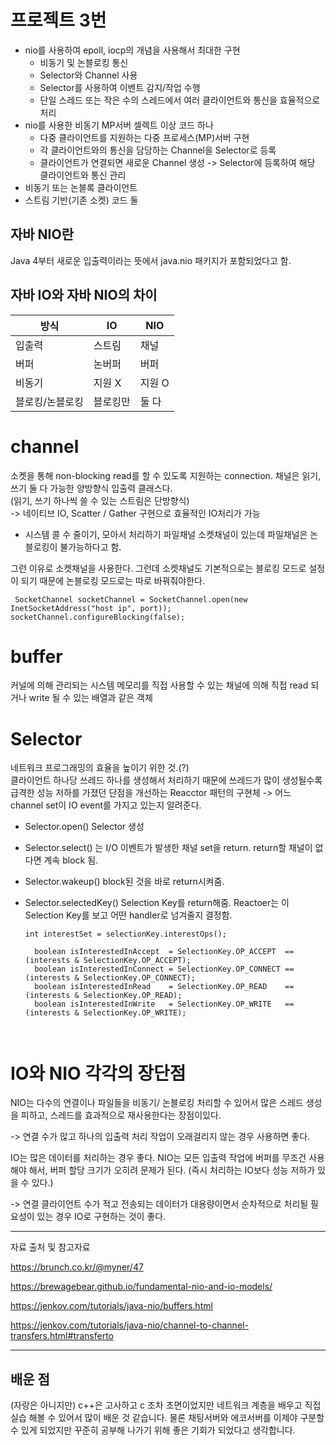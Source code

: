 # 프로젝트 3번

- nio를 사용하여 epoll, iocp의 개념을 사용해서 최대한 구현
  - 비동기 및 논블로킹 통신
  - Selector와 Channel 사용
  - Selector를 사용하여 이벤트 감지/작업 수행
  - 단일 스레드 또는 작은 수의 스레드에서 여러 클라이언트와 통신을 효율적으로 처리
-  nio를 사용한 비동기 MP서버 셀렉트 이상 코드 하나
   -  다중 클라이언트를 지원하는 다중 프로세스(MP)서버 구현
   -  각 클라이언트와의 통신을 담당하는 Channel을 Selector로 등록
   -  클라이언트가 연결되면 새로운 Channel 생성 -> Selector에 등록하여 해당 클라이언트와 통신 관리
- 비동기 또는 논블록 클라이언트
- 스트림 기반(기존 소켓) 코드 둘

## 자바 NIO란
Java 4부터 새로운 입출력이라는 뜻에서 java.nio 패키지가 포함되었다고 함.   

자바 IO와 자바 NIO의 차이
-----
|방식|IO|NIO|
|---|---|---|
|입출력|스트림|채널|
|버퍼|논버퍼|버퍼|
|비동기|지원 X|지원 O|
|블로킹/논블로킹|블로킹만|둘 다|

channel
=======
소켓을 통해 non-blocking read를 할 수 있도록 지원하는 connection. 
채널은 읽기, 쓰기 둘 다 가능한 양방향식 입출력 클래스다.  
(읽기, 쓰기 하나씩 쓸 수 있는 스트림은 단방향식)   
-> 네이티브 IO, Scatter / Gather 구현으로 효율적인 IO처리가 가능   
   * 시스템 콜 수 줄이기, 모아서 처리하기
파일채널 소켓채널이 있는데 파일채널은 논블로킹이 불가능하다고 함.   

그런 이유로 소켓채널을 사용한다. 그런데 소켓채널도 기본적으로는 블로킹 모드로 설정이 되기 때문에 논블로킹 모드로는 따로 바꿔줘야한다.

```
 SocketChannel socketChannel = SocketChannel.open(new InetSocketAddress("host ip", port));
socketChannel.configureBlocking(false);
```

buffer
====
커널에 의해 관리되는 시스템 메모리를 직접 사용할 수 있는 채널에 의해 직접 read 되거나 write 될 수 있는 배열과 같은 객체

Selector
====
네트워크 프로그래밍의 효율을 높이기 위한 것.(?)      
클라이언트 하나당 쓰레드 하나를 생성해서 처리하기 때문에 쓰레드가 많이 생성될수록 급격한 성능 저하를 가졌던 단점을 개선하는 Reacctor 패턴의 구현체 
-> 어느 channel set이 IO event를 가지고 있는지 알려준다.

- Selector.open() Selector 생성
- Selector.select() 는 I/O 이벤트가 발생한 채널 set을 return. return할 채널이 없다면 계속 block 됨.
- Selector.wakeup() block된 것을 바로 return시켜줌.
- Selector.selectedKey() Selection Key를 return해줌. Reactoer는 이 Selection Key를 보고 어떤 handler로 넘겨줄지 결정함.
 
  ```
  int interestSet = selectionKey.interestOps();

    boolean isInterestedInAccept  = SelectionKey.OP_ACCEPT  == (interests & SelectionKey.OP_ACCEPT);
    boolean isInterestedInConnect = SelectionKey.OP_CONNECT == (interests & SelectionKey.OP_CONNECT);
    boolean isInterestedInRead    = SelectionKey.OP_READ    == (interests & SelectionKey.OP_READ);
    boolean isInterestedInWrite   = SelectionKey.OP_WRITE   == (interests & SelectionKey.OP_WRITE);



IO와 NIO 각각의 장단점
=====
NIO는 다수의 연결이나 파일들을 비동기/ 논블로킹 처리할 수 있어서 많은 스레드 생성을 피하고, 스레드를 효과적으로 재사용한다는 장점이있다.   

-> 연결 수가 많고 하나의 입출력 처리 작업이 오래걸리지 않는 경우 사용하면 좋다.

IO는 많은 데이터를 처리하는 경우 좋다. NIO는 모든 입출력 작업에 버퍼를 무조건 사용해야 해서, 버퍼 할당 크기가 오히려 문제가 된다. (즉시 처리하는 IO보다 성능 저하가 있을 수 있다.)   

-> 연결 클라이언트 수가 적고 전송되는 데이터가 대용량이면서 순차적으로 처리될 필요성이 있는 경우 IO로 구현하는 것이 좋다.




-------------------
자료 출처 및 참고자료

<https://brunch.co.kr/@myner/47>

<https://brewagebear.github.io/fundamental-nio-and-io-models/>

<https://jenkov.com/tutorials/java-nio/buffers.html>

<https://jenkov.com/tutorials/java-nio/channel-to-channel-transfers.html#transferto>

------

## 배운 점
(자랑은 아니지만) c++은 고사하고 c 조차 초면이었지만 네트워크 계층을 배우고 직접 실습 해볼 수 있어서 많이 배운 것 같습니다. 물론 채팅서버와 에코서버를 이제야 구분할 수 있게 되었지만 꾸준히 공부해 나가기 위해 좋은 기회가 되었다고 생각합니다. 

